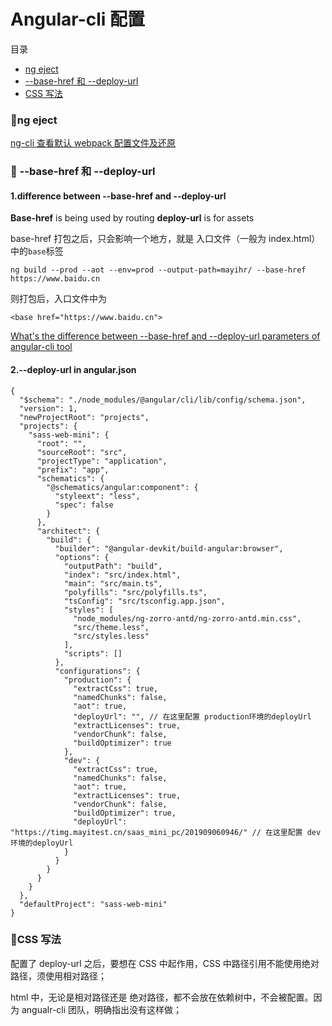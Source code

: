 # Angular-cli 配置

<span id="top">目录</span>

- [ng eject](#1)
- [--base-href 和 --deploy-url](#2)
- [CSS 写法](#3)

### <span id="1">:palm_tree:ng eject</span>

[ng-cli 查看默认 webpack 配置文件及还原](https://blog.csdn.net/xs20691718/article/details/77532227)

### <span id="2">:palm_tree: --base-href 和 --deploy-url</span>

#### 1.difference between --base-href and --deploy-url

**Base-href** is being used by routing
**deploy-url** is for assets

base-href 打包之后，只会影响一个地方，就是 入口文件（一般为 index.html）中的`base`标签

```
ng build --prod --aot --env=prod --output-path=mayihr/ --base-href https://www.baidu.cn
```

则打包后，入口文件中为

```
<base href="https://www.baidu.cn">
```

[What's the difference between --base-href and --deploy-url parameters of angular-cli tool](https://stackoverflow.com/questions/51182322/whats-the-difference-between-base-href-and-deploy-url-parameters-of-angular)

#### 2.--deploy-url in angular.json

```
{
  "$schema": "./node_modules/@angular/cli/lib/config/schema.json",
  "version": 1,
  "newProjectRoot": "projects",
  "projects": {
    "sass-web-mini": {
      "root": "",
      "sourceRoot": "src",
      "projectType": "application",
      "prefix": "app",
      "schematics": {
        "@schematics/angular:component": {
          "styleext": "less",
          "spec": false
        }
      },
      "architect": {
        "build": {
          "builder": "@angular-devkit/build-angular:browser",
          "options": {
            "outputPath": "build",
            "index": "src/index.html",
            "main": "src/main.ts",
            "polyfills": "src/polyfills.ts",
            "tsConfig": "src/tsconfig.app.json",
            "styles": [
              "node_modules/ng-zorro-antd/ng-zorro-antd.min.css",
              "src/theme.less",
              "src/styles.less"
            ],
            "scripts": []
          },
          "configurations": {
            "production": {
              "extractCss": true,
              "namedChunks": false,
              "aot": true,
              "deployUrl": "", // 在这里配置 production环境的deployUrl
              "extractLicenses": true,
              "vendorChunk": false,
              "buildOptimizer": true
            },
            "dev": {
              "extractCss": true,
              "namedChunks": false,
              "aot": true,
              "extractLicenses": true,
              "vendorChunk": false,
              "buildOptimizer": true,
              "deployUrl": "https://timg.mayitest.cn/saas_mini_pc/201909060946/" // 在这里配置 dev环境的deployUrl
            }
          }
        }
      }
    }
  },
  "defaultProject": "sass-web-mini"
}
```

### <span id="3">:palm_tree:CSS 写法</span>

配置了 deploy-url 之后，要想在 CSS 中起作用，CSS 中路径引用不能使用绝对路径，须使用相对路径；

html 中，无论是相对路径还是 绝对路径，都不会放在依赖树中，不会被配置。因为 angualr-cli 团队，明确指出没有这样做；

![]()
